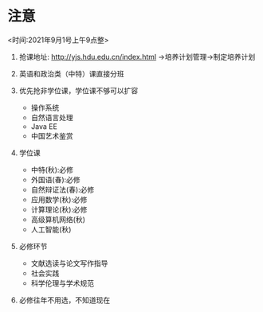 # 注意
<时间:2021年9月1号上午9点整>
1. 抢课地址: http://yjs.hdu.edu.cn/index.html ->培养计划管理->制定培养计划
2. 英语和政治类（中特）课直接分班
3. 优先抢非学位课，学位课不够可以扩容
	- 操作系统
	- 自然语言处理
	- Java EE
	- 中国艺术鉴赏
4. 学位课
	- 中特(秋):必修
	- 外国语(春):必修
	- 自然辩证法(春):必修
	- 应用数学(秋):必修
	- 计算理论(秋):必修
	- 高级算机网络(秋)
	- 人工智能(秋)

5. 必修环节
	- 文献选读与论文写作指导
	- 社会实践
	- 科学伦理与学术规范
6. 必修往年不用选，不知道现在